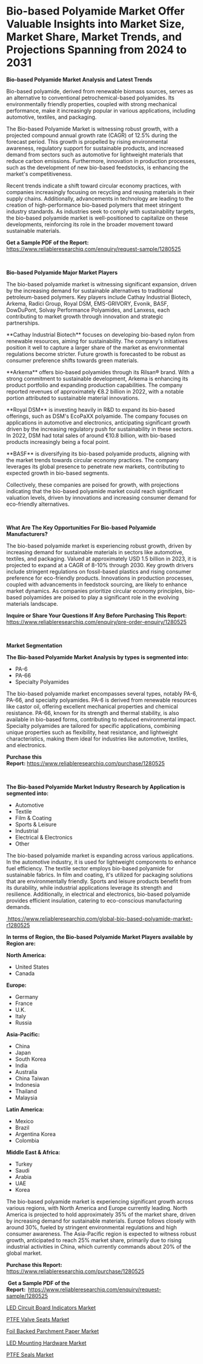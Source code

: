 <p><h1>Bio-based Polyamide Market Offer Valuable Insights into Market Size, Market Share, Market Trends, and Projections Spanning from 2024 to 2031</h1></p><p><strong>Bio-based Polyamide Market Analysis and Latest Trends</strong></p>
<p><p>Bio-based polyamide, derived from renewable biomass sources, serves as an alternative to conventional petrochemical-based polyamides. Its environmentally friendly properties, coupled with strong mechanical performance, make it increasingly popular in various applications, including automotive, textiles, and packaging.</p><p>The Bio-based Polyamide Market is witnessing robust growth, with a projected compound annual growth rate (CAGR) of 12.5% during the forecast period. This growth is propelled by rising environmental awareness, regulatory support for sustainable products, and increased demand from sectors such as automotive for lightweight materials that reduce carbon emissions. Furthermore, innovation in production processes, such as the development of new bio-based feedstocks, is enhancing the market's competitiveness.</p><p>Recent trends indicate a shift toward circular economy practices, with companies increasingly focusing on recycling and reusing materials in their supply chains. Additionally, advancements in technology are leading to the creation of high-performance bio-based polymers that meet stringent industry standards. As industries seek to comply with sustainability targets, the bio-based polyamide market is well-positioned to capitalize on these developments, reinforcing its role in the broader movement toward sustainable materials.</p></p>
<p><strong>Get a Sample PDF of the Report:&nbsp;</strong> <a href="https://www.reliableresearchiq.com/enquiry/request-sample/1280525?utm_campaign=1102&utm_medium=2&utm_source=Github&utm_content=ia&utm_term=30092024&utm_id=bio-based-polyamide">https://www.reliableresearchiq.com/enquiry/request-sample/1280525</a></p>
<p>&nbsp;</p>
<p><strong>Bio-based Polyamide Major Market Players</strong></p>
<p><p>The bio-based polyamide market is witnessing significant expansion, driven by the increasing demand for sustainable alternatives to traditional petroleum-based polymers. Key players include Cathay Industrial Biotech, Arkema, Radici Group, Royal DSM, EMS-GRIVORY, Evonik, BASF, DowDuPont, Solvay Performance Polyamides, and Lanxess, each contributing to market growth through innovation and strategic partnerships.</p><p>**Cathay Industrial Biotech** focuses on developing bio-based nylon from renewable resources, aiming for sustainability. The company's initiatives position it well to capture a larger share of the market as environmental regulations become stricter. Future growth is forecasted to be robust as consumer preference shifts towards green materials.</p><p>**Arkema** offers bio-based polyamides through its Rilsan® brand. With a strong commitment to sustainable development, Arkema is enhancing its product portfolio and expanding production capabilities. The company reported revenues of approximately €8.2 billion in 2022, with a notable portion attributed to sustainable material innovations.</p><p>**Royal DSM** is investing heavily in R&D to expand its bio-based offerings, such as DSM's EcoPaXX polyamide. The company focuses on applications in automotive and electronics, anticipating significant growth driven by the increasing regulatory push for sustainability in these sectors. In 2022, DSM had total sales of around €10.8 billion, with bio-based products increasingly being a focal point.</p><p>**BASF** is diversifying its bio-based polyamide products, aligning with the market trends towards circular economy practices. The company leverages its global presence to penetrate new markets, contributing to expected growth in bio-based segments.</p><p>Collectively, these companies are poised for growth, with projections indicating that the bio-based polyamide market could reach significant valuation levels, driven by innovations and increasing consumer demand for eco-friendly alternatives.</p></p>
<p>&nbsp;</p>
<p><strong>What Are The Key Opportunities For Bio-based Polyamide Manufacturers?</strong></p>
<p><p>The bio-based polyamide market is experiencing robust growth, driven by increasing demand for sustainable materials in sectors like automotive, textiles, and packaging. Valued at approximately USD 1.5 billion in 2023, it is projected to expand at a CAGR of 8-10% through 2030. Key growth drivers include stringent regulations on fossil-based plastics and rising consumer preference for eco-friendly products. Innovations in production processes, coupled with advancements in feedstock sourcing, are likely to enhance market dynamics. As companies prioritize circular economy principles, bio-based polyamides are poised to play a significant role in the evolving materials landscape.</p></p>
<p><strong>Inquire or Share Your Questions If Any Before Purchasing This Report:</strong> <a href="https://www.reliableresearchiq.com/enquiry/pre-order-enquiry/1280525?utm_campaign=1102&utm_medium=2&utm_source=Github&utm_content=ia&utm_term=30092024&utm_id=bio-based-polyamide">https://www.reliableresearchiq.com/enquiry/pre-order-enquiry/1280525</a></p>
<p>&nbsp;</p>
<p><strong>Market Segmentation</strong></p>
<p><strong>The Bio-based Polyamide Market Analysis by types is segmented into:</strong></p>
<p><ul><li>PA-6</li><li>PA-66</li><li>Specialty Polyamides</li></ul></p>
<p><p>The bio-based polyamide market encompasses several types, notably PA-6, PA-66, and specialty polyamides. PA-6 is derived from renewable resources like castor oil, offering excellent mechanical properties and chemical resistance. PA-66, known for its strength and thermal stability, is also available in bio-based forms, contributing to reduced environmental impact. Specialty polyamides are tailored for specific applications, combining unique properties such as flexibility, heat resistance, and lightweight characteristics, making them ideal for industries like automotive, textiles, and electronics.</p></p>
<p><strong>Purchase this Report:&nbsp;</strong><a href="https://www.reliableresearchiq.com/purchase/1280525?utm_campaign=1102&utm_medium=2&utm_source=Github&utm_content=ia&utm_term=30092024&utm_id=bio-based-polyamide">https://www.reliableresearchiq.com/purchase/1280525</a></p>
<p>&nbsp;</p>
<p><strong>The Bio-based Polyamide Market Industry Research by Application is segmented into:</strong></p>
<p><ul><li>Automotive</li><li>Textile</li><li>Film & Coating</li><li>Sports & Leisure</li><li>Industrial</li><li>Electrical & Electronics</li><li>Other</li></ul></p>
<p><p>The bio-based polyamide market is expanding across various applications. In the automotive industry, it is used for lightweight components to enhance fuel efficiency. The textile sector employs bio-based polyamide for sustainable fabrics. In film and coating, it's utilized for packaging solutions that are environmentally friendly. Sports and leisure products benefit from its durability, while industrial applications leverage its strength and resilience. Additionally, in electrical and electronics, bio-based polyamide provides efficient insulation, catering to eco-conscious manufacturing demands.</p></p>
<p><a href="https://www.reliableresearchiq.com/global-bio-based-polyamide-market-r1280525?utm_campaign=1102&utm_medium=2&utm_source=Github&utm_content=ia&utm_term=30092024&utm_id=bio-based-polyamide">&nbsp;https://www.reliableresearchiq.com/global-bio-based-polyamide-market-r1280525</a></p>
<p><strong>In terms of Region, the Bio-based Polyamide Market Players available by Region are:</strong></p>
<p>
    <p> <strong> North America: </strong>
        <ul>
            <li>United States</li>
            <li>Canada</li>
        </ul>
        </p> 
    <p> <strong> Europe: </strong>
        <ul>
            <li>Germany</li>
            <li>France</li>
            <li>U.K.</li>
            <li>Italy</li>
            <li>Russia</li>
        </ul>
        </p> 
    <p> <strong> Asia-Pacific: </strong>
        <ul>
            <li>China</li>
            <li>Japan</li>
            <li>South Korea</li>
            <li>India</li>
            <li>Australia</li>
            <li>China Taiwan</li>
            <li>Indonesia</li>
            <li>Thailand</li>
            <li>Malaysia</li>
        </ul>
        </p> 
    <p> <strong> Latin America: </strong>
        <ul>
            <li>Mexico</li>
            <li>Brazil</li>
            <li>Argentina Korea</li>
            <li>Colombia</li>
        </ul>
        </p> 
    <p> <strong> Middle East & Africa: </strong>
        <ul>
            <li>Turkey</li>
            <li>Saudi</li>
            <li>Arabia</li>
            <li>UAE</li>
            <li>Korea</li>
        </ul>
    </p>
    </p>
<p><p>The bio-based polyamide market is experiencing significant growth across various regions, with North America and Europe currently leading. North America is projected to hold approximately 35% of the market share, driven by increasing demand for sustainable materials. Europe follows closely with around 30%, fueled by stringent environmental regulations and high consumer awareness. The Asia-Pacific region is expected to witness robust growth, anticipated to reach 25% market share, primarily due to rising industrial activities in China, which currently commands about 20% of the global market.</p></p>
<p><strong>Purchase this Report: </strong><a href="https://www.reliableresearchiq.com/purchase/1280525?utm_campaign=1102&utm_medium=2&utm_source=Github&utm_content=ia&utm_term=30092024&utm_id=bio-based-polyamide">https://www.reliableresearchiq.com/purchase/1280525</a></p>
<p>&nbsp;<strong>Get a Sample PDF of the Report:&nbsp;&nbsp;</strong><a href="https://www.reliableresearchiq.com/enquiry/request-sample/1280525?utm_campaign=1102&utm_medium=2&utm_source=Github&utm_content=ia&utm_term=30092024&utm_id=bio-based-polyamide">https://www.reliableresearchiq.com/enquiry/request-sample/1280525</a></p>
<p><strong></strong></p>
<p><p><a href="https://issuu.com/reportprime-2/docs/led-circuit-board-indicators-market_f0be9fc1b5a0a6?utm_campaign=1102&utm_medium=2&utm_source=Github&utm_content=ia&utm_term=30092024&utm_id=bio-based-polyamide">LED Circuit Board Indicators Market</a></p><p><a href="https://www.linkedin.com/pulse/global-ptfe-valve-seats-market-exploring-share-trends-jafwe?utm_campaign=1102&utm_medium=2&utm_source=Github&utm_content=ia&utm_term=30092024&utm_id=bio-based-polyamide">PTFE Valve Seats Market</a></p><p><a href="https://www.linkedin.com/pulse/how-regions-adapting-foil-backed-parchment-paper-market-ox3bc?utm_campaign=1102&utm_medium=2&utm_source=Github&utm_content=ia&utm_term=30092024&utm_id=bio-based-polyamide">Foil Backed Parchment Paper Market</a></p><p><a href="https://issuu.com/reportprime-2/docs/led-mounting-hardware-market-size-2_573167eda52170?utm_campaign=1102&utm_medium=2&utm_source=Github&utm_content=ia&utm_term=30092024&utm_id=bio-based-polyamide">LED Mounting Hardware Market</a></p><p><a href="https://www.linkedin.com/pulse/booming-ptfe-seals-market-sector-analysis-growth-projections-u82xe?utm_campaign=1102&utm_medium=2&utm_source=Github&utm_content=ia&utm_term=30092024&utm_id=bio-based-polyamide">PTFE Seals Market</a></p></p>